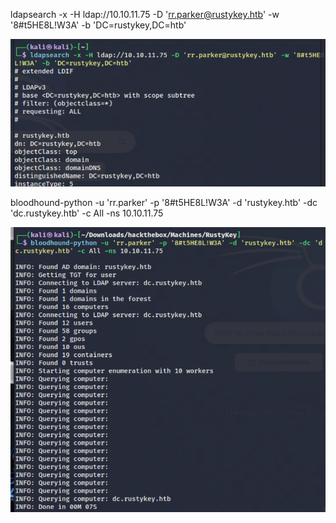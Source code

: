 ldapsearch -x -H ldap://10.10.11.75 -D 'rr.parker@rustykey.htb' -w '8#t5HE8L!W3A' -b 'DC=rustykey,DC=htb'

![alt text](image.png)

bloodhound-python -u 'rr.parker' -p '8#t5HE8L!W3A' -d 'rustykey.htb' -dc 'dc.rustykey.htb' -c All -ns 10.10.11.75


![alt text](image-1.png)